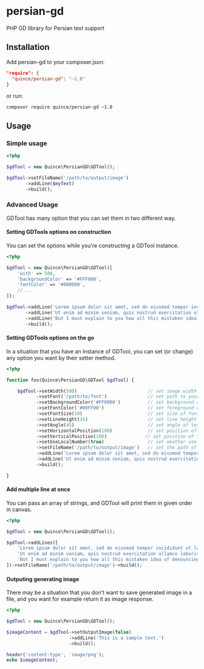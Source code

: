 # persian-gd
PHP GD library for Persian text support

## Installation

Add persian-gd to your composer.json:

```json
"require": {
  "quince/persian-gd": "~1.0"
}
```

or run:

```
composer require quince/persian-gd ~1.0
```

## Usage

### Simple usage

```php
<?php

$gdTool = new Quince\PersianGD\GDTool();

$gdTool->setFileName('/path/to/output/image')
       ->addLine($myText)
       ->build();
```

### Advanced Usage

GDTool has many option that you can set them in two different way.

#### Setting GDTools options on construction

You can set the options while you're constructing a GDTool instance.

```php
<?php

$gdTool = new Quince\PersianGD\GDTool([
    'with' => 500,
    'backgroundColor' => '#FFF000',
    'fontColor' => '#000000',
    // ...
]);

$gdTool->addLine('Lorem ipsum dolor sit amet, sed do eiusmod tempor incididunt ut labore et dolore magna aliqua.')
       ->addLine('Ut enim ad minim veniam, quis nostrud exercitation ullamco laboris nisi  ex ea commodo consequat.')
       ->addLine('But I must explain to you how all this mistaken idea of denouncing pleasure and praising pain was born')
       ->build();
```

#### Setting GDTools options on the go

In a situation that you have an instance of GDTool, you can set (or change) any option you want by their setter method.

```php
<?php

function foo(Quince\PersianGD\GDTool $gdTool) {

    $gdTool->setWidth(500)                          // set image width - default: 500
           ->setFont('/path/to/font')               // set path to your desired font
           ->setBackgroundColor('#FF0000')          // set background color in hex code - default: #FFFFFF
           ->setFontColor('#00FF00')                // set foreground color in hex code - default: #000000
           ->setFontSize(10)                        // set size of font in px - default: 12
           ->setLineHeight(16)                      // set line height - default: 25
           ->setAngle(45)                           // set angle of text in degree - default: 0
           ->setHorizontalPosition(100)             // set position of start point from top of image - default: 10
           ->setVerticalPosition(100)              // set position of start point from left or right of image - default: 10
           ->setUseLocalNumber(true)                // set weather use local (persian) numbers character or not - default: true
           ->setFileName('/path/to/output/image')   // set the path of output image
           ->addLine('Lorem ipsum dolor sit amet, sed do eiusmod tempor incididunt ut labore et dolore magna aliqua.')
           ->addLine('Ut enim ad minim veniam, quis nostrud exercitation ullamco laboris nisi  ex ea commodo consequat.')
           ->build();

}
```

#### Add multiple line at once

You can pass an array of strings, and GDTool will print them in given order in canvas.

```php
<?php

$gdTool = new Quince\PersianGD\GDTool();

$gdTool->addLines([
    'Lorem ipsum dolor sit amet, sed do eiusmod tempor incididunt ut labore et dolore magna aliqua.',
    'Ut enim ad minim veniam, quis nostrud exercitation ullamco laboris nisi  ex ea commodo consequat.',
    'But I must explain to you how all this mistaken idea of denouncing pleasure and praising pain was born'
])->setFileName('/path/to/output/image')->build();
```

#### Outputing generating image

There may be a situation that you don't want to save generated image in a file, and you want for example return it as image response.

```php
<?php

$gdTool = new Quince\PersianGD\GDTool();

$imageContent = $gdTool->setOutputImage(false)
                       ->addLine('This is a sample text.')
                       ->build();

header('content-type', 'image/png');
echo $imageContent;

```
